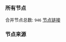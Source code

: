 ### 所有节点
合并节点总数: `946`
[节点链接](https://raw.githubusercontent.com/rzhy1/11/master/sub/sub_merge_base64.txt)

### 节点来源